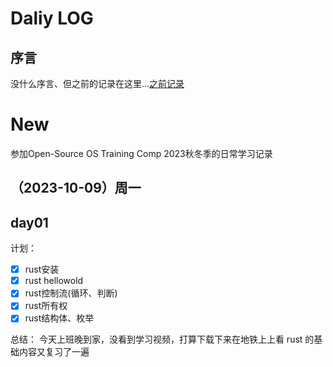 # Daliy LOG

## 序言

没什么序言、但之前的记录在这里...[之前记录](annals/2020/README.md)


# New 
参加Open-Source OS Training Comp 2023秋冬季的日常学习记录
##  （2023-10-09）周一
## day01
计划：
- [x] rust安装
- [x] rust hellowold
- [x] rust控制流(循环、判断)
- [x] rust所有权
- [x] rust结构体、枚举

总结：
今天上班晚到家，没看到学习视频，打算下载下来在地铁上上看
rust 的基础内容又复习了一遍
